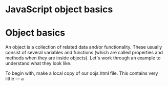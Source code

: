 # JavaScript object basics

# Object basics
An object is a collection of related data and/or functionality. These usually consist of several variables and functions (which are called properties and methods when they are inside objects). Let's work through an example to understand what they look like.

To begin with, make a local copy of our oojs.html file. This contains very little — a <script> element for us to write our source code into. We'll use this as a basis for exploring basic object syntax. While working with this example you should have your developer tools JavaScript console open and ready to type in some commands.

|JS               |
|-----------------|
|const person = {};|

Now open your browser's JavaScript console, enter person into it, and press Enter/Return. You should get a result similar to one of the below lines:
```
[object Object]
Object { }
{ }
```

Congratulations, you've just created your first object. Job done! But this is an empty object, so we can't really do much with it. Let's update the JavaScript object in our file to look like this:

|   JS |
|-------------|
|const person = {
  name: ["Bob", "Smith"],
  age: 32,
  bio: function () {
    console.log(`${this.name[0]} ${this.name[1]} is ${this.age} years old.`);
  },
  introduceSelf: function () {
    console.log(`Hi! I'm ${this.name[0]}.`);
  },
};|

After saving and refreshing, try entering some of the following into the JavaScript console on your browser devtools:

|JS|
|--------------------|
|person.name;
person.name[0];
person.age;
person.bio();
// "Bob Smith is 32 years old."
person.introduceSelf();
// "Hi! I'm Bob."|

You have now got some data and functionality inside your object, and are now able to access them with some nice simple syntax!